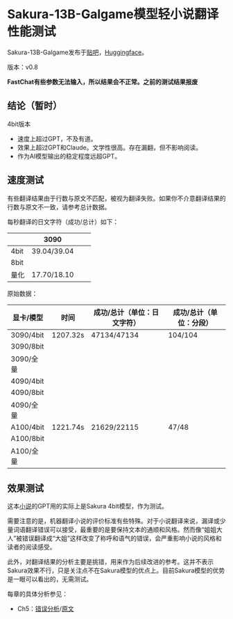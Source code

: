 # Sakura-13B-Galgame模型轻小说翻译性能测试

Sakura-13B-Galgame发布于[贴吧](https://tieba.baidu.com/p/8612129239)，[Huggingface](https://huggingface.co/sakuraumi/Sakura-13B-Galgame)。

版本：v0.8

**FastChat有些参数无法输入，所以结果会不正常。之前的测试结果报废**



## 结论（暂时）

4bit版本

- 速度上超过GPT，不及有道。
- 效果上超过GPT和Claude。文学性很高。存在漏翻，但不影响阅读。
- 作为AI模型输出的稳定程度远超GPT。



## 速度测试

有些翻译结果由于行数与原文不匹配，被视为翻译失败。如果你不介意翻译结果的行数与原文不一致，请参考总计数据。

每秒翻译的日文字符（成功/总计）如下：

|      | 3090        |      |      |
| ---- | ----------- | ---- | ---- |
| 4bit | 39.04/39.04 |      |      |
| 8bit |             |      |      |
| 量化 | 17.70/18.10 |      |      |

原始数据：

| 显卡/模型 | 时间     | 成功/总计（单位：日文字符） | 成功/总计（单位：分段） |
| --------- | -------- | --------------------------- | ----------------------- |
| 3090/4bit | 1207.32s | 47134/47134                 | 104/104                 |
| 3090/8bit |          |                             |                         |
| 3090/全量 |          |                             |                         |
| 4090/4bit |          |                             |                         |
| 4090/8bit |          |                             |                         |
| 4090/全量 |          |                             |                         |
| A100/4bit | 1221.74s | 21629/22115                 | 47/48                   |
| A100/8bit |          |                             |                         |
| A100/全量 |          |                             |                         |



## 效果测试

这本[小说](https://books.fishhawk.top/novel/hameln/232822)的GPT用的实际上是Sakura 4bit模型，作为测试。

需要注意的是，机器翻译小说的评价标准有些特殊。对于小说翻译来说，漏译或少量词语翻译错误可以接受，最重要的是要保持文本的通顺和风格。然而像“姐姐大人”被错误翻译成“大姐”这样改变了称呼和语气的错误，会严重影响小说的风格和读者的阅读感受。

此外，对翻译结果的分析主要是挑错，用来作为后续改进的参考。这并不表示Sakura效果不行，只是关注点不在Sakura模型的优点上。目前Sakura模型的优势是一眼可以看出的，无需测试。

每章的具体分析参见：
- Ch5：[错误分析](https://github.com/FishHawk/sakura-test/blob/main/.gitignore)/[原文](https://books.fishhawk.top/novel/hameln/232822/5)